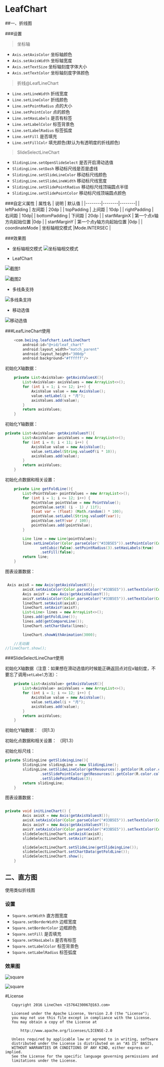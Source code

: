 # LeafChart


##一、折线图


###设置

>坐标轴

-  `Axis.setAxisColor` 	坐标轴颜色
-  `Axis.setAxisWidth`	坐标轴宽度
-  `Axis.setTextSize`	坐标轴刻度字体大小
-  `Axis.setTextColor`	坐标轴刻度字体颜色

>折线@LeafLineChart

-  `Line.setLineWidth`	折线宽度
-  `Line.setLineColor`	折线颜色
-  `Line.setPointRadius`	点的大小
-  `Line.setPointColor`		点的颜色
-  `Line.setHasLabels`		是否有标签
-  `Line.setLabelColor`		标签背景色
-  `Line.setLabelRadius`	标签弧度
-  `Line.setFill`		是否填充
-  `Line.setFillColr`	填充颜色(默认为有透明度的折线颜色)


>SlideSelectLineChart

- `SlidingLine.setOpenSlideSelect` 是否开启滑动选值
- `SlidingLine.setDash` 	移动标尺线是否是虚线
- `SlidingLine.setSlideLineColor` 移动标尺线颜色
- `SlidingLine.setSlideLineWidth` 移动标尺线宽度
- `SlidingLine.setSlidePointRadius` 移动标尺线顶端圆点半径
- `SlidingLine.setSlidePointColor` 移动标尺线顶端圆点颜色

###自定义属性
| 属性名 | 说明 | 默认值 |
|--------|--------|--------|
|  leftPadding   |    左间距    | 	20dp 	|
|  topPadding   |    上间距    | 10dp 	|
|  rightPadding   |    右间距    | 	10dp|
|  bottomPadding   |   下间距    | 	20dp	|
|  startMarginX   |    第一个点x轴方向起始位置    |0dp 	|
|  startMarginY   |    第一个点y轴方向起始位置    |0dp 	|
|   coordinateMode   |   坐标轴相交模式    |Mode.INTERSEC 	|


###效果图

- 坐标轴相交模式
![坐标轴相交模式](https://github.com/LineChen/LeafChart/blob/master/screenshot/mode.png)

- LeafChart

![截图1](https://github.com/LineChen/LeafChart/blob/master/screenshot/animate_line1.gif)

![截图2](https://github.com/LineChen/LeafChart/blob/master/screenshot/animate_line2.gif)

- 多线条支持

![多线条支持](https://github.com/LineChen/LeafChart/blob/master/screenshot/multi_lines.png)

- 移动选值

![移动选值](https://github.com/LineChen/LeafChart/blob/master/screenshot/slide_select.gif)


###LeafLineChart使用

``` java
    <com.beiing.leafchart.LeafLineChart
        android:id="@+id/leaf_chart"
        android:layout_width="match_parent"
        android:layout_height="300dp"
        android:background="#ffffff"/>

```


初始化X轴数据：
``` java
    private List<AxisValue> getAxisValuesX(){
        List<AxisValue> axisValues = new ArrayList<>();
        for (int i = 1; i <= 12; i++) {
            AxisValue value = new AxisValue();
            value.setLabel(i + "月");
            axisValues.add(value);
        }
        return axisValues;
    }
```


初始化Y轴数据：
```java
private List<AxisValue> getAxisValuesY(){
        List<AxisValue> axisValues = new ArrayList<>();
        for (int i = 0; i < 11; i++) {
            AxisValue value = new AxisValue();
            value.setLabel(String.valueOf(i * 10));
            axisValues.add(value);
        }
        return axisValues;
    }
```

初始化点数据和相关设置：
```java
    private Line getFoldLine(){
        List<PointValue> pointValues = new ArrayList<>();
        for (int i = 1; i <= 12; i++) {
            PointValue pointValue = new PointValue();
            pointValue.setX( (i - 1) / 11f);
            float var = (float) (Math.random() * 100);
            pointValue.setLabel(String.valueOf(var));
            pointValue.setY(var / 100);
            pointValues.add(pointValue);
        }

        Line line = new Line(pointValues);
        line.setLineColor(Color.parseColor("#33B5E5")).setPointColor(Color.YELLOW).
                setCubic(false).setPointRadius(3).setHasLabels(true)
                .setFill(false);
        return line;
    }
```

图表设置数据：
```java

 Axis axisX = new Axis(getAxisValuesX());
        axisX.setAxisColor(Color.parseColor("#33B5E5")).setTextColor(Color.DKGRAY).setHasLines(true);
        Axis axisY = new Axis(getAxisValuesY());
        axisY.setAxisColor(Color.parseColor("#33B5E5")).setTextColor(Color.DKGRAY).setHasLines(true).setShowText(true);
        lineChart.setAxisX(axisX);
        lineChart.setAxisY(axisY);
        List<Line> lines = new ArrayList<>();
        lines.add(getFoldLine());
        lines.add(getCompareLine());
        lineChart.setChartData(lines);

        lineChart.showWithAnimation(3000);

	//无动画
//lineChart.show();
```

###SlideSelectLineChart使用

初始化X轴数据（注意：如果想在滑动选值的时候能正确返回点对应x轴刻度，不要忘了调用`setLabel`方法）：
``` java
    private List<AxisValue> getAxisValuesX(){
        List<AxisValue> axisValues = new ArrayList<>();
        for (int i = 1; i <= 12; i++) {
            AxisValue value = new AxisValue();
            value.setLabel(i + "月");
            axisValues.add(value);
        }
        return axisValues;
    }
```


初始化Y轴数据：
（同1.3）

初始化点数据和相关设置：
（同1.3）

初始化标尺线：

```java
private SlidingLine getSlideingLine(){
        SlidingLine slidingLine = new SlidingLine();
        slidingLine.setSlideLineColor(getResources().getColor(R.color.colorAccent))
                .setSlidePointColor(getResources().getColor(R.color.colorAccent))
                .setSlidePointRadius(3);
        return slidingLine;
    }

```

图表设置数据：

```java

private void initLineChart() {
        Axis axisX = new Axis(getAxisValuesX());
        axisX.setAxisColor(Color.parseColor("#33B5E5")).setTextColor(Color.DKGRAY).setHasLines(false).setShowText(false);
        Axis axisY = new Axis(getAxisValuesY());
        axisY.setAxisColor(Color.parseColor("#33B5E5")).setTextColor(Color.DKGRAY).setHasLines(false).setShowText(true);
        slideSelectLineChart.setAxisX(axisX);
        slideSelectLineChart.setAxisY(axisY);

        slideSelectLineChart.setSlideLine(getSlideingLine());
        slideSelectLineChart.setChartData(getFoldLine());
        slideSelectLineChart.show();
    }

```




## 二、直方图

使用类似折线图

###  设置
- `Square.setWidth`	直方图宽度
- `Square.setBorderWidth`	边框宽度
- `Square.setBorderColor`	边框颜色
- `Square.setFill`	是否填充
- `Square.setHasLabels`  是否有标签
- `Square.setLabelColor`		标签背景色
- `Square.setLabelRadius`	标签弧度


### 效果图

![square](https://github.com/LineChen/LeafChart/blob/master/screenshot/square.png)


![square](https://github.com/LineChen/LeafChart/blob/master/screenshot/square2.png)



#License

```
   Copyright 2016 LineChen <15764230067@163.com>

   Licensed under the Apache License, Version 2.0 (the "License");
   you may not use this file except in compliance with the License.
   You may obtain a copy of the License at

       http://www.apache.org/licenses/LICENSE-2.0

   Unless required by applicable law or agreed to in writing, software
   distributed under the License is distributed on an "AS IS" BASIS,
   WITHOUT WARRANTIES OR CONDITIONS OF ANY KIND, either express or implied.
   See the License for the specific language governing permissions and
   limitations under the License.
```

